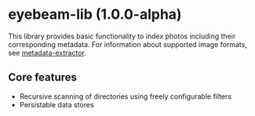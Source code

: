 # eyebeam-lib (1.0.0-alpha)

This library provides basic functionality to index photos including their corresponding metadata.
For information about supported image formats, see [metadata-extractor](https://github.com/drewnoakes/metadata-extractor).

## Core features

* Recursive scanning of directories using freely configurable filters
* Persistable data stores
